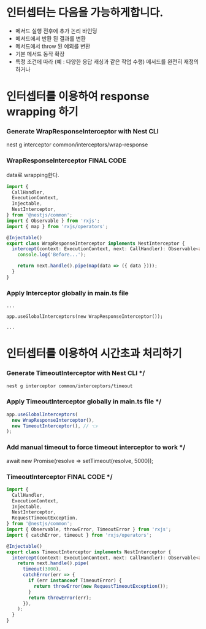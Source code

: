 # 인터셉터는 다음을 가능하게합니다.
* 메서드 실행 전후에 추가 논리 바인딩
* 메서드에서 반환 된 결과를 변환
* 메서드에서 throw 된 예외를 변환
* 기본 메서드 동작 확장
* 특정 조건에 따라 (예 : 다양한 응답 캐싱과 같은 작업 수행) 메서드를 완전히 재정의하거나

# 인터셉터를 이용하여 response wrapping 하기

### Generate WrapResponseInterceptor with Nest CLI 
nest g interceptor common/interceptors/wrap-response

### WrapResponseInterceptor FINAL CODE 
data로 wrapping한다.
```ts
import {
  CallHandler,
  ExecutionContext,
  Injectable,
  NestInterceptor,
} from '@nestjs/common';
import { Observable } from 'rxjs';
import { map } from 'rxjs/operators';

@Injectable()
export class WrapResponseInterceptor implements NestInterceptor {
  intercept(context: ExecutionContext, next: CallHandler): Observable<any> {
    console.log('Before...');

    return next.handle().pipe(map(data => ({ data })));
  }
}
```

### Apply Interceptor globally in main.ts file
```
...

app.useGlobalInterceptors(new WrapResponseInterceptor());

...
```

# 인터셉터를 이용하여 시간초과 처리하기
### Generate TimeoutInterceptor with Nest CLI */
```bash
nest g interceptor common/interceptors/timeout
```

### Apply TimeoutInterceptor globally in main.ts file */
```ts
app.useGlobalInterceptors(
  new WrapResponseInterceptor(), 
  new TimeoutInterceptor(), // 👈
);
```

### Add manual timeout to force timeout interceptor to work */
await new Promise(resolve => setTimeout(resolve, 5000));

### TimeoutInterceptor FINAL CODE */
```ts
import {
  CallHandler,
  ExecutionContext,
  Injectable,
  NestInterceptor,
  RequestTimeoutException,
} from '@nestjs/common';
import { Observable, throwError, TimeoutError } from 'rxjs';
import { catchError, timeout } from 'rxjs/operators';

@Injectable()
export class TimeoutInterceptor implements NestInterceptor {
  intercept(context: ExecutionContext, next: CallHandler): Observable<any> {
    return next.handle().pipe(
      timeout(3000),
      catchError(err => {
        if (err instanceof TimeoutError) {
          return throwError(new RequestTimeoutException());
        }
        return throwError(err);
      }),
    );
  }
}
```